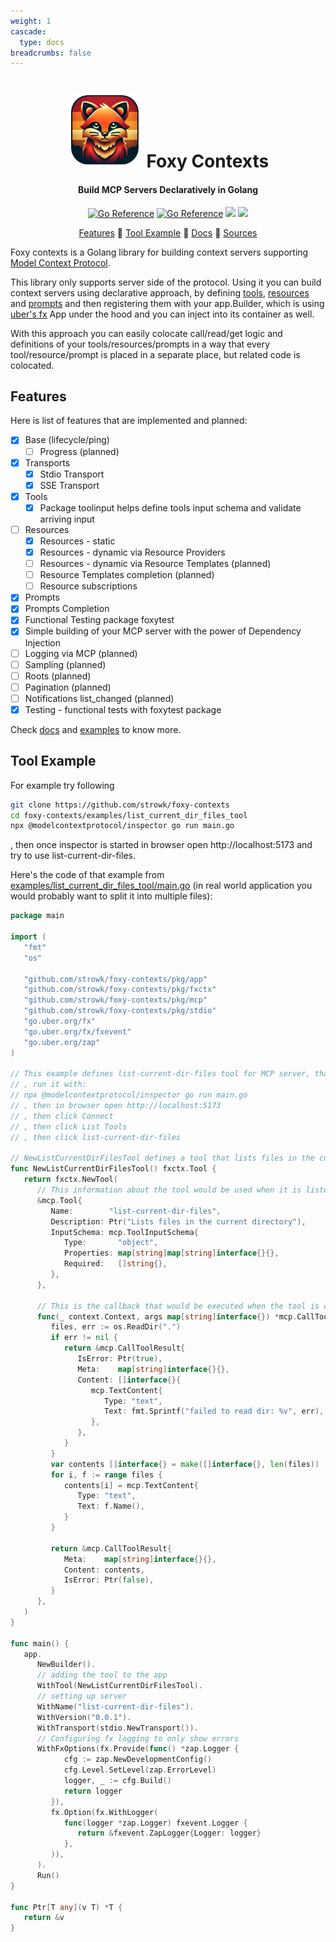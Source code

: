 ```yaml
---
weight: 1
cascade:
  type: docs
breadcrumbs: false
---
```


<h1 align="center">
   <img alt="main logo" src="../assets/logo.png" width="120"/>
   Foxy Contexts
</h1>

<h4 align="center">Build MCP Servers Declaratively in Golang</h4>


<p align="center">
   <a href="https://pkg.go.dev/github.com/strowk/foxy-contexts"><img src="https://pkg.go.dev/badge/github.com/strowk/foxy-contexts.svg" alt="Go Reference"></a>
   <a href="https://goreportcard.com/report/github.com/strowk/foxy-contexts"><img src="https://goreportcard.com/badge/github.com/strowk/foxy-contexts" alt="Go Reference"></a>
   <a href="https://github.com/strowk/foxy-contexts/actions/workflows/test.yaml"><img src="https://github.com/strowk/foxy-contexts/actions/workflows/test.yaml/badge.svg"/></a>
   <a href="https://github.com/strowk/foxy-contexts/actions/workflows/golangci-lint.yaml"><img src="https://github.com/strowk/foxy-contexts/actions/workflows/golangci-lint.yaml/badge.svg"/></a>
</p>

<p align="center">
  <a href="#features">Features</a> 🦊
  <a href="#tool-example">Tool Example</a> 🦊
  <a href="https://foxy-contexts.str4.io">Docs</a> 🦊
  <a href="https://github.com/strowk/foxy-contexts">Sources</a>
</p>


Foxy contexts is a Golang library for building context servers supporting [Model Context Protocol](https://modelcontextprotocol.io/).

This library only supports server side of the protocol. Using it you can build context servers using declarative approach, by defining [tools](https://modelcontextprotocol.io/docs/concepts/tools), [resources](https://modelcontextprotocol.io/docs/concepts/resources) and [prompts](https://modelcontextprotocol.io/docs/concepts/prompts) and then registering them with your app.Builder, which is using [uber's fx](https://github.com/uber-go/fx) App under the hood and you can inject into its container as well.

With this approach you can easily colocate call/read/get logic and definitions of your tools/resources/prompts in a way that every tool/resource/prompt is placed in a separate place, but related code is colocated.

## Features

Here is list of features that are implemented and planned:

- [x] Base (lifecycle/ping)
   - [ ] Progress (planned)
- [x] Transports
   - [x] Stdio Transport
   - [x] SSE Transport
- [x] Tools
    - [x] Package toolinput helps define tools input schema and validate arriving input
- [ ] Resources
   - [x] Resources - static
   - [x] Resources - dynamic via Resource Providers
   - [ ] Resources - dynamic via Resource Templates (planned)
   - [ ] Resource Templates completion (planned)
   - [ ] Resource subscriptions
- [x] Prompts
- [x] Prompts Completion
- [x] Functional Testing package foxytest
- [x] Simple building of your MCP server with the power of Dependency Injection
- [ ] Logging via MCP (planned)
- [ ] Sampling (planned)
- [ ] Roots (planned)
- [ ] Pagination (planned)
- [ ] Notifications list_changed (planned)
- [x] Testing - functional tests with foxytest package

Check [docs](https://foxy-contexts.str4.io/) and [examples](https://github.com/strowk/foxy-contexts/tree/main/examples) to know more.

## Tool Example

For example try following

```bash
git clone https://github.com/strowk/foxy-contexts
cd foxy-contexts/examples/list_current_dir_files_tool
npx @modelcontextprotocol/inspector go run main.go
```
, then once inspector is started in browser open http://localhost:5173 and try to use list-current-dir-files.

Here's the code of that example from [examples/list_current_dir_files_tool/main.go](https://github.com/strowk/foxy-contexts/blob/main/examples/list_current_dir_files_tool/main.go) (in real world application you would probably want to split it into multiple files):


```go
package main

import (
   "fmt"
   "os"

   "github.com/strowk/foxy-contexts/pkg/app"
   "github.com/strowk/foxy-contexts/pkg/fxctx"
   "github.com/strowk/foxy-contexts/pkg/mcp"
   "github.com/strowk/foxy-contexts/pkg/stdio"
   "go.uber.org/fx"
   "go.uber.org/fx/fxevent"
   "go.uber.org/zap"
)

// This example defines list-current-dir-files tool for MCP server, that prints files in the current directory
// , run it with:
// npx @modelcontextprotocol/inspector go run main.go
// , then in browser open http://localhost:5173
// , then click Connect
// , then click List Tools
// , then click list-current-dir-files

// NewListCurrentDirFilesTool defines a tool that lists files in the current directory
func NewListCurrentDirFilesTool() fxctx.Tool {
   return fxctx.NewTool(
      // This information about the tool would be used when it is listed:
      &mcp.Tool{
         Name:        "list-current-dir-files",
         Description: Ptr("Lists files in the current directory"),
         InputSchema: mcp.ToolInputSchema{
            Type:       "object",
            Properties: map[string]map[string]interface{}{},
            Required:   []string{},
         },
      },

      // This is the callback that would be executed when the tool is called:
      func(_ context.Context, args map[string]interface{}) *mcp.CallToolResult {
         files, err := os.ReadDir(".")
         if err != nil {
            return &mcp.CallToolResult{
               IsError: Ptr(true),
               Meta:    map[string]interface{}{},
               Content: []interface{}{
                  mcp.TextContent{
                     Type: "text",
                     Text: fmt.Sprintf("failed to read dir: %v", err),
                  },
               },
            }
         }
         var contents []interface{} = make([]interface{}, len(files))
         for i, f := range files {
            contents[i] = mcp.TextContent{
               Type: "text",
               Text: f.Name(),
            }
         }

         return &mcp.CallToolResult{
            Meta:    map[string]interface{}{},
            Content: contents,
            IsError: Ptr(false),
         }
      },
   )
}

func main() {
   app.
      NewBuilder().
      // adding the tool to the app
      WithTool(NewListCurrentDirFilesTool).
      // setting up server
      WithName("list-current-dir-files").
      WithVersion("0.0.1").
      WithTransport(stdio.NewTransport()).
      // Configuring fx logging to only show errors
      WithFxOptions(fx.Provide(func() *zap.Logger {
            cfg := zap.NewDevelopmentConfig()
            cfg.Level.SetLevel(zap.ErrorLevel)
            logger, _ := cfg.Build()
            return logger
         }),
         fx.Option(fx.WithLogger(
            func(logger *zap.Logger) fxevent.Logger {
               return &fxevent.ZapLogger{Logger: logger}
            },
         )),
      ).
      Run()
}

func Ptr[T any](v T) *T {
   return &v
}

```
